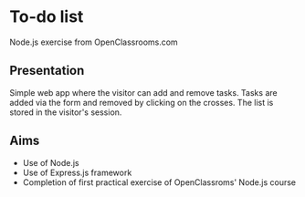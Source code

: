 # To-do list

Node.js exercise from OpenClassrooms.com

## Presentation

Simple web app where the visitor can add and remove tasks.
Tasks are added via the form and removed by clicking on the crosses.
The list is stored in the visitor's session.

## Aims

* Use of Node.js
* Use of Express.js framework
* Completion of first practical exercise of OpenClassroms' Node.js course
